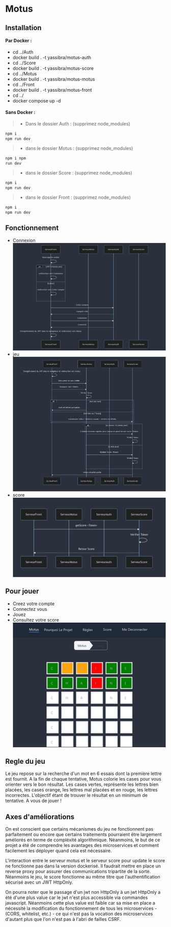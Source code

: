 # Motus 
## Installation 
#### Par Docker :
 - cd ../Auth
 - docker build . -t yassibra/motus-auth
 - cd ../Score
 - docker build . -t yassibra/motus-score
 - cd ../Motus
 - docker build . -t yassibra/motus-motus
 - cd ../Front
 - docker build . -t yassibra/motus-front
 - cd ../
 - docker compose up -d


#### Sans Docker : 
 >- Dans le dossier Auth :
 (supprimez node_modules)
  ```
  npm i 
  npm run dev
 ```
 
 >- dans le dossier Motus : 
  (supprimez node_modules) 
  ```
  npm i npm 
  run dev
 ```
 >- dans le dossier Score : 
  (supprimez node_modules)
   ```
  npm i 
  npm run dev
 ```
 >- dans le dossier Front : 
  (supprimez node_modules) 
   ```
  npm i 
  npm run dev
 ```
 
## Fonctionnement 
-  Connexion
![Connexion](diag1.png)
- jeu
![](diag2.png)
- score
![](diag3.png)
## Pour jouer
 - Creez votre compte      
 - Connectez vous          
 - Jouez                   
 - Consultez votre score   
![](jeuMotus.png)
## Regle du jeu 
Le jeu repose sur la recherche d'un mot en 6 essais dont la première lettre est fournit. A la fin de chaque tentative, Motus colorie les cases pour vous orienter vers le bon résultat. Les cases vertes, représente les lettres bien placées, les cases orange, les lettres mal placées et en rouge, les lettres incorrectes. L'objectif étant de trouver le résultat en un minimum de tentative. A vous de jouer !

## Axes d'améliorations
On est conscient que certains mécanismes du jeu ne fonctionnent pas parfaitement ou encore que certains traitements pourraient être largement améliorés en terme de compléxité algorithmique. Néanmoins, le but de ce projet a été de comprendre les avantages des microservices et comment facilement les déployer quand cela est nécessaire.

L'interaction entre le serveur motus et le serveur score pour update le score ne fonctionne pas dans la version dockerisé. Il faudrait mettre en place un reverse proxy pour assurer des communications tripartite de la sorte. Néanmoins le jeu, le score fonctionne au même titre que l'authentification sécurisé avec un JWT HttpOnly. 

On pourra noter que le passage d'un jwt non HttpOnly à un jwt HttpOnly a été d'une plus value car le jwt n'est plus accessible via commandes javascript. Néanmoins cette plus value est faible car sa mise en place a nécessité la modification du fonctionnement de tous les microservices -  (CORS, whitelist, etc.) - ce qui n'est pas la vocation des microservices d'autant plus que l'on n'est pas à l'abri de failles CSRF. 
